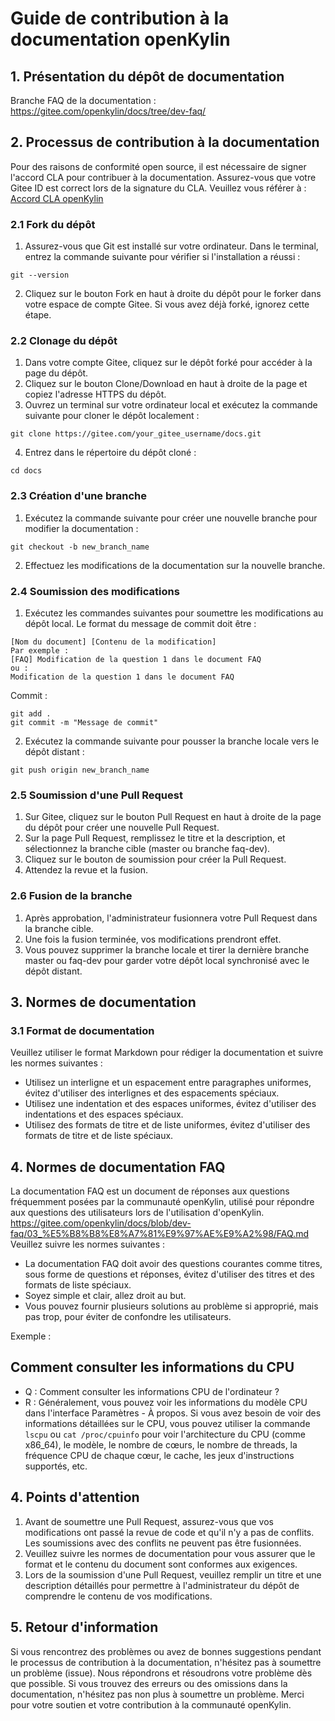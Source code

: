 

# Guide de contribution à la documentation openKylin

## 1. Présentation du dépôt de documentation
Branche FAQ de la documentation : https://gitee.com/openkylin/docs/tree/dev-faq/

## 2. Processus de contribution à la documentation
Pour des raisons de conformité open source, il est nécessaire de signer l'accord CLA pour contribuer à la documentation. Assurez-vous que votre Gitee ID est correct lors de la signature du CLA. Veuillez vous référer à :
[Accord CLA openKylin](https://cla.openkylin.top/cla)

### 2.1 Fork du dépôt
1. Assurez-vous que Git est installé sur votre ordinateur. Dans le terminal, entrez la commande suivante pour vérifier si l'installation a réussi :
```
git --version
```
2. Cliquez sur le bouton Fork en haut à droite du dépôt pour le forker dans votre espace de compte Gitee.
Si vous avez déjà forké, ignorez cette étape.

### 2.2 Clonage du dépôt
1. Dans votre compte Gitee, cliquez sur le dépôt forké pour accéder à la page du dépôt.
2. Cliquez sur le bouton Clone/Download en haut à droite de la page et copiez l'adresse HTTPS du dépôt.
3. Ouvrez un terminal sur votre ordinateur local et exécutez la commande suivante pour cloner le dépôt localement :
```
git clone https://gitee.com/your_gitee_username/docs.git
```
4. Entrez dans le répertoire du dépôt cloné :
```
cd docs
```

### 2.3 Création d'une branche
1. Exécutez la commande suivante pour créer une nouvelle branche pour modifier la documentation :
```
git checkout -b new_branch_name
```
2. Effectuez les modifications de la documentation sur la nouvelle branche.

### 2.4 Soumission des modifications
1. Exécutez les commandes suivantes pour soumettre les modifications au dépôt local. Le format du message de commit doit être :
```
[Nom du document] [Contenu de la modification]
Par exemple :
[FAQ] Modification de la question 1 dans le document FAQ
ou :
Modification de la question 1 dans le document FAQ
```
Commit :
```
git add .
git commit -m "Message de commit"
```
2. Exécutez la commande suivante pour pousser la branche locale vers le dépôt distant :
```
git push origin new_branch_name
```

### 2.5 Soumission d'une Pull Request
1. Sur Gitee, cliquez sur le bouton Pull Request en haut à droite de la page du dépôt pour créer une nouvelle Pull Request.
2. Sur la page Pull Request, remplissez le titre et la description, et sélectionnez la branche cible (master ou branche faq-dev).
3. Cliquez sur le bouton de soumission pour créer la Pull Request.
4. Attendez la revue et la fusion.

### 2.6 Fusion de la branche
1. Après approbation, l'administrateur fusionnera votre Pull Request dans la branche cible.
2. Une fois la fusion terminée, vos modifications prendront effet.
3. Vous pouvez supprimer la branche locale et tirer la dernière branche master ou faq-dev pour garder votre dépôt local synchronisé avec le dépôt distant.

## 3. Normes de documentation
### 3.1 Format de documentation
Veuillez utiliser le format Markdown pour rédiger la documentation et suivre les normes suivantes :
- Utilisez un interligne et un espacement entre paragraphes uniformes, évitez d'utiliser des interlignes et des espacements spéciaux.
- Utilisez une indentation et des espaces uniformes, évitez d'utiliser des indentations et des espaces spéciaux.
- Utilisez des formats de titre et de liste uniformes, évitez d'utiliser des formats de titre et de liste spéciaux.

## 4. Normes de documentation FAQ
La documentation FAQ est un document de réponses aux questions fréquemment posées par la communauté openKylin, utilisé pour répondre aux questions des utilisateurs lors de l'utilisation d'openKylin.
https://gitee.com/openkylin/docs/blob/dev-faq/03_%E5%B8%B8%E8%A7%81%E9%97%AE%E9%A2%98/FAQ.md
Veuillez suivre les normes suivantes :
- La documentation FAQ doit avoir des questions courantes comme titres, sous forme de questions et réponses, évitez d'utiliser des titres et des formats de liste spéciaux.
- Soyez simple et clair, allez droit au but.
- Vous pouvez fournir plusieurs solutions au problème si approprié, mais pas trop, pour éviter de confondre les utilisateurs.

Exemple :
## Comment consulter les informations du CPU
- Q : Comment consulter les informations CPU de l'ordinateur ?
- R : Généralement, vous pouvez voir les informations du modèle CPU dans l'interface Paramètres - À propos. Si vous avez besoin de voir des informations détaillées sur le CPU, vous pouvez utiliser la commande `lscpu` ou `cat /proc/cpuinfo` pour voir l'architecture du CPU (comme x86_64), le modèle, le nombre de cœurs, le nombre de threads, la fréquence CPU de chaque cœur, le cache, les jeux d'instructions supportés, etc.

## 4. Points d'attention
1. Avant de soumettre une Pull Request, assurez-vous que vos modifications ont passé la revue de code et qu'il n'y a pas de conflits. Les soumissions avec des conflits ne peuvent pas être fusionnées.
2. Veuillez suivre les normes de documentation pour vous assurer que le format et le contenu du document sont conformes aux exigences.
3. Lors de la soumission d'une Pull Request, veuillez remplir un titre et une description détaillés pour permettre à l'administrateur du dépôt de comprendre le contenu de vos modifications.

## 5. Retour d'information
Si vous rencontrez des problèmes ou avez de bonnes suggestions pendant le processus de contribution à la documentation, n'hésitez pas à soumettre un problème (issue). Nous répondrons et résoudrons votre problème dès que possible. Si vous trouvez des erreurs ou des omissions dans la documentation, n'hésitez pas non plus à soumettre un problème. Merci pour votre soutien et votre contribution à la communauté openKylin.